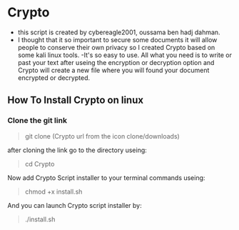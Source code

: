 # Crypto

- this script is created by cybereagle2001, oussama ben hadj dahman.
- I thought that it so important to secure some documents it will allow people to conserve their own privacy so I created Crypto based on some kali linux tools. -It's so easy to use. All what you need is to write or past your text after useing the encryption or decryption option and Crypto will create a new file where you will found your document encrypted or decrypted.  
## How To Install Crypto on linux 

### Clone the git link 

>  git clone (Crypto url from the icon clone/downloads)

after cloning the link go to the directory useing:
                    
> cd Crypto

Now add Crypto Script installer to your terminal commands useing:
>chmod +x install.sh

And you can launch Crypto script installer by:

  >./install.sh

